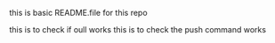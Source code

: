 this is basic README.file for this repo

this is to check if oull works
this is to check the push command works
